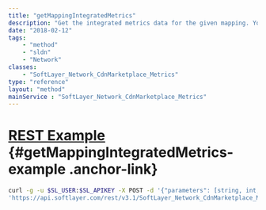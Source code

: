 ```yaml
---
title: "getMappingIntegratedMetrics"
description: "Get the integrated metrics data for the given mapping. You can get the the hits, bandwidth, hits by type and bandwidth by region. It will return both the total data and the detail data. "
date: "2018-02-12"
tags:
    - "method"
    - "sldn"
    - "Network"
classes:
    - "SoftLayer_Network_CdnMarketplace_Metrics"
type: "reference"
layout: "method"
mainService : "SoftLayer_Network_CdnMarketplace_Metrics"
---
```


# [REST Example](#getMappingIntegratedMetrics-example) <a href="/article/rest/"><i class="fas fa-question"></i></a> {#getMappingIntegratedMetrics-example .anchor-link} 
```bash
curl -g -u $SL_USER:$SL_APIKEY -X POST -d '{"parameters": [string, int, int, string]}' \
'https://api.softlayer.com/rest/v3.1/SoftLayer_Network_CdnMarketplace_Metrics/getMappingIntegratedMetrics'
```
